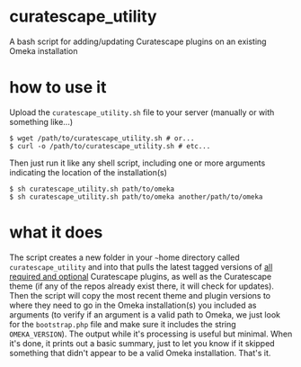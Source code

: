 # curatescape_utility
A bash script for adding/updating Curatescape plugins on an existing Omeka installation

# how to use it
Upload the `curatescape_utility.sh` file to your server (manually or with something like...) 
```
$ wget /path/to/curatescape_utility.sh # or...
$ curl -o /path/to/curatescape_utility.sh # etc...
```
Then just run it like any shell script, including one or more arguments indicating the location of the installation(s)
```
$ sh curatescape_utility.sh path/to/omeka
$ sh curatescape_utility.sh path/to/omeka another/path/to/omeka
```

# what it does
The script creates a new folder in your `~`home directory called `curatescape_utility` and into that pulls the latest tagged versions of [all required and optional](https://github.com/CPHDH/Curatescape#server-side-setup) Curatescape plugins, as well as the Curatescape theme (if any of the repos already exist there, it will check for updates). Then the script will copy the most recent theme and plugin versions to where they need to go in the Omeka installation(s) you included as arguments (to verify if an argument is a valid path to Omeka, we just look for the `bootstrap.php` file and make sure it includes the string `OMEKA_VERSION`). The output while it's processing is useful but minimal. When it's done, it prints out a basic summary, just to let you know if it skipped something that didn't appear to be a valid Omeka installation. That's it. 
